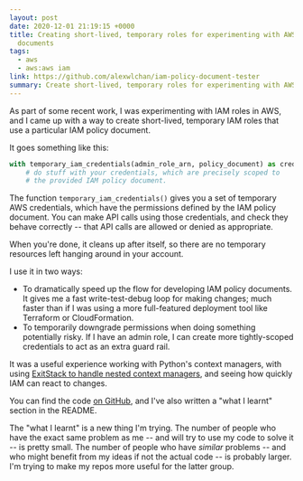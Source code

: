 ```yaml
---
layout: post
date: 2020-12-01 21:19:15 +0000
title: Creating short-lived, temporary roles for experimenting with AWS IAM policy
  documents
tags:
  - aws
  - aws:aws iam
link: https://github.com/alexwlchan/iam-policy-document-tester
summary: Create short-lived, temporary roles for experimenting with AWS IAM policy documents
---
```


As part of some recent work, I was experimenting with IAM roles in AWS, and I came up with a way to create short-lived, temporary IAM roles that use a particular IAM policy document.

It goes something like this:

```python
with temporary_iam_credentials(admin_role_arn, policy_document) as credentials:
    # do stuff with your credentials, which are precisely scoped to
    # the provided IAM policy document.
```

The function `temporary_iam_credentials()` gives you a set of temporary AWS credentials, which have the permissions defined by the IAM policy document. You can make API calls using those credentials, and check they behave correctly -- that API calls are allowed or denied as appropriate.

When you're done, it cleans up after itself, so there are no temporary resources left hanging around in your account.

I use it in two ways:

*   To dramatically speed up the flow for developing IAM policy documents. It gives me a fast write-test-debug loop for making changes; much faster than if I was using a more full-featured deployment tool like Terraform or CloudFormation.
*   To temporarily downgrade permissions when doing something potentially risky. If I have an admin role, I can create more tightly-scoped credentials to act as an extra guard rail.

It was a useful experience working with Python's context managers, with using [ExitStack to handle nested context managers](https://www.rath.org/on-the-beauty-of-pythons-exitstack.html), and seeing how quickly IAM can react to changes.

You can find the code [on GitHub](https://github.com/alexwlchan/iam-policy-document-tester), and I've also written a "what I learnt" section in the README.

The "what I learnt" is a new thing I'm trying.
The number of people who have the exact same problem as me -- and will try to use my code to solve it -- is pretty small.
The number of people who have *similar* problems -- and who might benefit from my ideas if not the actual code -- is probably larger.
I'm trying to make my repos more useful for the latter group.
